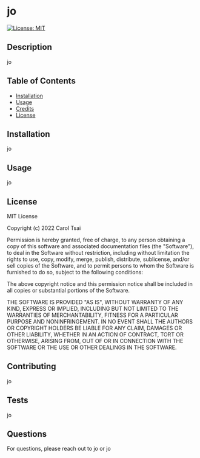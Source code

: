 
  # jo

  [![License: MIT](https://img.shields.io/badge/License-MIT-yellow.svg)](https://opensource.org/licenses/MIT)

  ## Description
  jo

  ## Table of Contents
  - [Installation](#installation)
  - [Usage](#usage)
  - [Credits](#credits)
  - [License](#license)

  ## Installation
  jo

  ## Usage
  jo

  ## License
  MIT License

Copyright (c) 2022 Carol Tsai

Permission is hereby granted, free of charge, to any person obtaining a copy
of this software and associated documentation files (the "Software"), to deal
in the Software without restriction, including without limitation the rights
to use, copy, modify, merge, publish, distribute, sublicense, and/or sell
copies of the Software, and to permit persons to whom the Software is
furnished to do so, subject to the following conditions:

The above copyright notice and this permission notice shall be included in all
copies or substantial portions of the Software.

THE SOFTWARE IS PROVIDED "AS IS", WITHOUT WARRANTY OF ANY KIND, EXPRESS OR
IMPLIED, INCLUDING BUT NOT LIMITED TO THE WARRANTIES OF MERCHANTABILITY,
FITNESS FOR A PARTICULAR PURPOSE AND NONINFRINGEMENT. IN NO EVENT SHALL THE
AUTHORS OR COPYRIGHT HOLDERS BE LIABLE FOR ANY CLAIM, DAMAGES OR OTHER
LIABILITY, WHETHER IN AN ACTION OF CONTRACT, TORT OR OTHERWISE, ARISING FROM,
OUT OF OR IN CONNECTION WITH THE SOFTWARE OR THE USE OR OTHER DEALINGS IN THE
SOFTWARE.

  ## Contributing
  jo

  ## Tests
  jo

  ## Questions
  For questions, please reach out to jo or jo
